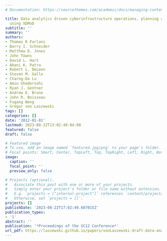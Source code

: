 ```yaml
---
# Documentation: https://sourcethemes.com/academic/docs/managing-content/

title: Data analytics driven cyberinfrastructure operations, planning and analysis
  using XDMoD
subtitle: ''
summary: ''
authors:
- Thomas R Furlani
- Barry I. Schneider
- Matthew D. Jones
- John Towns
- David L. Hart
- Abani K. Patra
- Robert L. DeLeon
- Steven M. Gallo
- Charng-Da Lu
- Amin Ghadersohi
- Ryan J. Gentner
- Andrew E. Bruno
- John R. Boisseau
- Fugang Wang
- Gregor von Laszewski
tags: []
categories: []
date: '2012-01-01'
lastmod: 2023-08-22T13:02:49-04:00
featured: false
draft: false

# Featured image
# To use, add an image named `featured.jpg/png` to your page's folder.
# Focal points: Smart, Center, TopLeft, Top, TopRight, Left, Right, BottomLeft, Bottom, BottomRight.
image:
  caption: ''
  focal_point: ''
  preview_only: false

# Projects (optional).
#   Associate this post with one or more of your projects.
#   Simply enter your project's folder or file name without extension.
#   E.g. `projects = ["internal-project"]` references `content/project/deep-learning/index.md`.
#   Otherwise, set `projects = []`.
projects: []
publishDate: '2023-08-22T17:02:49.607015Z'
publication_types:
- '1'
abstract: ''
publication: '*Proceedings of the SC12 Conference*'
url_pdf: https://laszewski.github.io/papers/vonLaszewski-draft-data-analytics-planing.pdf
---
```

